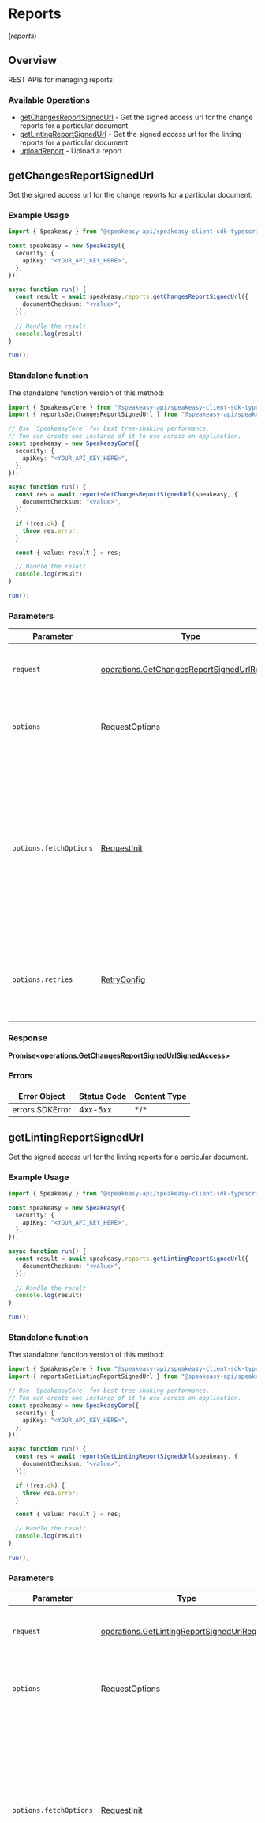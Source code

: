 # Reports
(*reports*)

## Overview

REST APIs for managing reports

### Available Operations

* [getChangesReportSignedUrl](#getchangesreportsignedurl) - Get the signed access url for the change reports for a particular document.
* [getLintingReportSignedUrl](#getlintingreportsignedurl) - Get the signed access url for the linting reports for a particular document.
* [uploadReport](#uploadreport) - Upload a report.

## getChangesReportSignedUrl

Get the signed access url for the change reports for a particular document.

### Example Usage

```typescript
import { Speakeasy } from "@speakeasy-api/speakeasy-client-sdk-typescript";

const speakeasy = new Speakeasy({
  security: {
    apiKey: "<YOUR_API_KEY_HERE>",
  },
});

async function run() {
  const result = await speakeasy.reports.getChangesReportSignedUrl({
    documentChecksum: "<value>",
  });
  
  // Handle the result
  console.log(result)
}

run();
```

### Standalone function

The standalone function version of this method:

```typescript
import { SpeakeasyCore } from "@speakeasy-api/speakeasy-client-sdk-typescript/core.js";
import { reportsGetChangesReportSignedUrl } from "@speakeasy-api/speakeasy-client-sdk-typescript/funcs/reportsGetChangesReportSignedUrl.js";

// Use `SpeakeasyCore` for best tree-shaking performance.
// You can create one instance of it to use across an application.
const speakeasy = new SpeakeasyCore({
  security: {
    apiKey: "<YOUR_API_KEY_HERE>",
  },
});

async function run() {
  const res = await reportsGetChangesReportSignedUrl(speakeasy, {
    documentChecksum: "<value>",
  });

  if (!res.ok) {
    throw res.error;
  }

  const { value: result } = res;

  // Handle the result
  console.log(result)
}

run();
```

### Parameters

| Parameter                                                                                                                                                                      | Type                                                                                                                                                                           | Required                                                                                                                                                                       | Description                                                                                                                                                                    |
| ------------------------------------------------------------------------------------------------------------------------------------------------------------------------------ | ------------------------------------------------------------------------------------------------------------------------------------------------------------------------------ | ------------------------------------------------------------------------------------------------------------------------------------------------------------------------------ | ------------------------------------------------------------------------------------------------------------------------------------------------------------------------------ |
| `request`                                                                                                                                                                      | [operations.GetChangesReportSignedUrlRequest](../../sdk/models/operations/getchangesreportsignedurlrequest.md)                                                                 | :heavy_check_mark:                                                                                                                                                             | The request object to use for the request.                                                                                                                                     |
| `options`                                                                                                                                                                      | RequestOptions                                                                                                                                                                 | :heavy_minus_sign:                                                                                                                                                             | Used to set various options for making HTTP requests.                                                                                                                          |
| `options.fetchOptions`                                                                                                                                                         | [RequestInit](https://developer.mozilla.org/en-US/docs/Web/API/Request/Request#options)                                                                                        | :heavy_minus_sign:                                                                                                                                                             | Options that are passed to the underlying HTTP request. This can be used to inject extra headers for examples. All `Request` options, except `method` and `body`, are allowed. |
| `options.retries`                                                                                                                                                              | [RetryConfig](../../lib/utils/retryconfig.md)                                                                                                                                  | :heavy_minus_sign:                                                                                                                                                             | Enables retrying HTTP requests under certain failure conditions.                                                                                                               |

### Response

**Promise\<[operations.GetChangesReportSignedUrlSignedAccess](../../sdk/models/operations/getchangesreportsignedurlsignedaccess.md)\>**

### Errors

| Error Object    | Status Code     | Content Type    |
| --------------- | --------------- | --------------- |
| errors.SDKError | 4xx-5xx         | \*/\*           |

## getLintingReportSignedUrl

Get the signed access url for the linting reports for a particular document.

### Example Usage

```typescript
import { Speakeasy } from "@speakeasy-api/speakeasy-client-sdk-typescript";

const speakeasy = new Speakeasy({
  security: {
    apiKey: "<YOUR_API_KEY_HERE>",
  },
});

async function run() {
  const result = await speakeasy.reports.getLintingReportSignedUrl({
    documentChecksum: "<value>",
  });
  
  // Handle the result
  console.log(result)
}

run();
```

### Standalone function

The standalone function version of this method:

```typescript
import { SpeakeasyCore } from "@speakeasy-api/speakeasy-client-sdk-typescript/core.js";
import { reportsGetLintingReportSignedUrl } from "@speakeasy-api/speakeasy-client-sdk-typescript/funcs/reportsGetLintingReportSignedUrl.js";

// Use `SpeakeasyCore` for best tree-shaking performance.
// You can create one instance of it to use across an application.
const speakeasy = new SpeakeasyCore({
  security: {
    apiKey: "<YOUR_API_KEY_HERE>",
  },
});

async function run() {
  const res = await reportsGetLintingReportSignedUrl(speakeasy, {
    documentChecksum: "<value>",
  });

  if (!res.ok) {
    throw res.error;
  }

  const { value: result } = res;

  // Handle the result
  console.log(result)
}

run();
```

### Parameters

| Parameter                                                                                                                                                                      | Type                                                                                                                                                                           | Required                                                                                                                                                                       | Description                                                                                                                                                                    |
| ------------------------------------------------------------------------------------------------------------------------------------------------------------------------------ | ------------------------------------------------------------------------------------------------------------------------------------------------------------------------------ | ------------------------------------------------------------------------------------------------------------------------------------------------------------------------------ | ------------------------------------------------------------------------------------------------------------------------------------------------------------------------------ |
| `request`                                                                                                                                                                      | [operations.GetLintingReportSignedUrlRequest](../../sdk/models/operations/getlintingreportsignedurlrequest.md)                                                                 | :heavy_check_mark:                                                                                                                                                             | The request object to use for the request.                                                                                                                                     |
| `options`                                                                                                                                                                      | RequestOptions                                                                                                                                                                 | :heavy_minus_sign:                                                                                                                                                             | Used to set various options for making HTTP requests.                                                                                                                          |
| `options.fetchOptions`                                                                                                                                                         | [RequestInit](https://developer.mozilla.org/en-US/docs/Web/API/Request/Request#options)                                                                                        | :heavy_minus_sign:                                                                                                                                                             | Options that are passed to the underlying HTTP request. This can be used to inject extra headers for examples. All `Request` options, except `method` and `body`, are allowed. |
| `options.retries`                                                                                                                                                              | [RetryConfig](../../lib/utils/retryconfig.md)                                                                                                                                  | :heavy_minus_sign:                                                                                                                                                             | Enables retrying HTTP requests under certain failure conditions.                                                                                                               |

### Response

**Promise\<[operations.GetLintingReportSignedUrlSignedAccess](../../sdk/models/operations/getlintingreportsignedurlsignedaccess.md)\>**

### Errors

| Error Object    | Status Code     | Content Type    |
| --------------- | --------------- | --------------- |
| errors.SDKError | 4xx-5xx         | \*/\*           |

## uploadReport

Upload a report.

### Example Usage

```typescript
import { Speakeasy } from "@speakeasy-api/speakeasy-client-sdk-typescript";
import { openAsBlob } from "node:fs";

const speakeasy = new Speakeasy({
  security: {
    apiKey: "<YOUR_API_KEY_HERE>",
  },
});

async function run() {
  const result = await speakeasy.reports.uploadReport({
    data: {},
    file: await openAsBlob("./sample-file"),
  });
  
  // Handle the result
  console.log(result)
}

run();
```

### Standalone function

The standalone function version of this method:

```typescript
import { SpeakeasyCore } from "@speakeasy-api/speakeasy-client-sdk-typescript/core.js";
import { reportsUploadReport } from "@speakeasy-api/speakeasy-client-sdk-typescript/funcs/reportsUploadReport.js";
import { openAsBlob } from "node:fs";

// Use `SpeakeasyCore` for best tree-shaking performance.
// You can create one instance of it to use across an application.
const speakeasy = new SpeakeasyCore({
  security: {
    apiKey: "<YOUR_API_KEY_HERE>",
  },
});

async function run() {
  const res = await reportsUploadReport(speakeasy, {
    data: {},
    file: await openAsBlob("./sample-file"),
  });

  if (!res.ok) {
    throw res.error;
  }

  const { value: result } = res;

  // Handle the result
  console.log(result)
}

run();
```

### Parameters

| Parameter                                                                                                                                                                      | Type                                                                                                                                                                           | Required                                                                                                                                                                       | Description                                                                                                                                                                    |
| ------------------------------------------------------------------------------------------------------------------------------------------------------------------------------ | ------------------------------------------------------------------------------------------------------------------------------------------------------------------------------ | ------------------------------------------------------------------------------------------------------------------------------------------------------------------------------ | ------------------------------------------------------------------------------------------------------------------------------------------------------------------------------ |
| `request`                                                                                                                                                                      | [operations.UploadReportRequestBody](../../sdk/models/operations/uploadreportrequestbody.md)                                                                                   | :heavy_check_mark:                                                                                                                                                             | The request object to use for the request.                                                                                                                                     |
| `options`                                                                                                                                                                      | RequestOptions                                                                                                                                                                 | :heavy_minus_sign:                                                                                                                                                             | Used to set various options for making HTTP requests.                                                                                                                          |
| `options.fetchOptions`                                                                                                                                                         | [RequestInit](https://developer.mozilla.org/en-US/docs/Web/API/Request/Request#options)                                                                                        | :heavy_minus_sign:                                                                                                                                                             | Options that are passed to the underlying HTTP request. This can be used to inject extra headers for examples. All `Request` options, except `method` and `body`, are allowed. |
| `options.retries`                                                                                                                                                              | [RetryConfig](../../lib/utils/retryconfig.md)                                                                                                                                  | :heavy_minus_sign:                                                                                                                                                             | Enables retrying HTTP requests under certain failure conditions.                                                                                                               |

### Response

**Promise\<[operations.UploadReportUploadedReport](../../sdk/models/operations/uploadreportuploadedreport.md)\>**

### Errors

| Error Object    | Status Code     | Content Type    |
| --------------- | --------------- | --------------- |
| errors.SDKError | 4xx-5xx         | \*/\*           |
